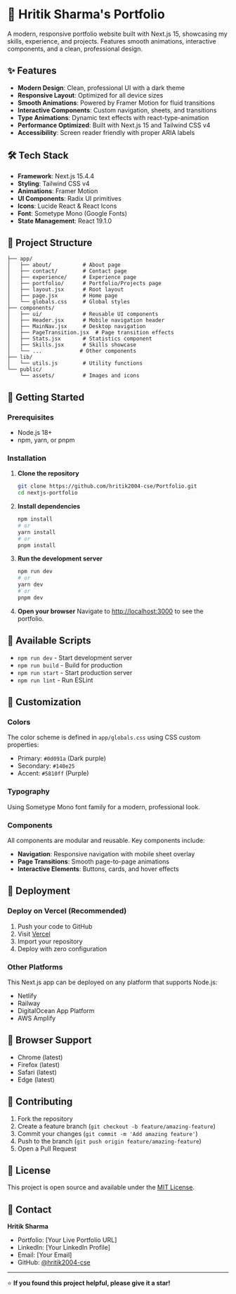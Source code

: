 # 🚀 Hritik Sharma's Portfolio

A modern, responsive portfolio website built with Next.js 15, showcasing my skills, experience, and projects. Features smooth animations, interactive components, and a clean, professional design.

## ✨ Features

- **Modern Design**: Clean, professional UI with a dark theme
- **Responsive Layout**: Optimized for all device sizes
- **Smooth Animations**: Powered by Framer Motion for fluid transitions
- **Interactive Components**: Custom navigation, sheets, and transitions
- **Type Animations**: Dynamic text effects with react-type-animation
- **Performance Optimized**: Built with Next.js 15 and Tailwind CSS v4
- **Accessibility**: Screen reader friendly with proper ARIA labels

## 🛠️ Tech Stack

- **Framework**: Next.js 15.4.4
- **Styling**: Tailwind CSS v4
- **Animations**: Framer Motion
- **UI Components**: Radix UI primitives
- **Icons**: Lucide React & React Icons
- **Font**: Sometype Mono (Google Fonts)
- **State Management**: React 19.1.0

## 📁 Project Structure

```
├── app/
│   ├── about/          # About page
│   ├── contact/        # Contact page
│   ├── experience/     # Experience page
│   ├── portfolio/      # Portfolio/Projects page
│   ├── layout.jsx      # Root layout
│   ├── page.jsx        # Home page
│   └── globals.css     # Global styles
├── components/
│   ├── ui/             # Reusable UI components
│   ├── Header.jsx      # Mobile navigation header
│   ├── MainNav.jsx     # Desktop navigation
│   ├── PageTransition.jsx  # Page transition effects
│   ├── Stats.jsx       # Statistics component
│   ├── Skills.jsx      # Skills showcase
│   └── ...            # Other components
├── lib/
│   └── utils.js        # Utility functions
└── public/
    └── assets/         # Images and icons
```

## 🚀 Getting Started

### Prerequisites

- Node.js 18+ 
- npm, yarn, or pnpm

### Installation

1. **Clone the repository**
   ```bash
   git clone https://github.com/hritik2004-cse/Portfolio.git
   cd nextjs-portfolio
   ```

2. **Install dependencies**
   ```bash
   npm install
   # or
   yarn install
   # or
   pnpm install
   ```

3. **Run the development server**
   ```bash
   npm run dev
   # or
   yarn dev
   # or
   pnpm dev
   ```

4. **Open your browser**
   Navigate to [http://localhost:3000](http://localhost:3000) to see the portfolio.

## 📜 Available Scripts

- `npm run dev` - Start development server
- `npm run build` - Build for production
- `npm run start` - Start production server
- `npm run lint` - Run ESLint

## 🎨 Customization

### Colors
The color scheme is defined in `app/globals.css` using CSS custom properties:
- Primary: `#0d091a` (Dark purple)
- Secondary: `#140e25` 
- Accent: `#5810ff` (Purple)

### Typography
Using Sometype Mono font family for a modern, professional look.

### Components
All components are modular and reusable. Key components include:
- **Navigation**: Responsive navigation with mobile sheet overlay
- **Page Transitions**: Smooth page-to-page animations
- **Interactive Elements**: Buttons, cards, and hover effects

## 🚢 Deployment

### Deploy on Vercel (Recommended)

1. Push your code to GitHub
2. Visit [Vercel](https://vercel.com/new)
3. Import your repository
4. Deploy with zero configuration

### Other Platforms

This Next.js app can be deployed on any platform that supports Node.js:
- Netlify
- Railway
- DigitalOcean App Platform
- AWS Amplify

## 📱 Browser Support

- Chrome (latest)
- Firefox (latest)  
- Safari (latest)
- Edge (latest)

## 🤝 Contributing

1. Fork the repository
2. Create a feature branch (`git checkout -b feature/amazing-feature`)
3. Commit your changes (`git commit -m 'Add amazing feature'`)
4. Push to the branch (`git push origin feature/amazing-feature`)
5. Open a Pull Request

## 📄 License

This project is open source and available under the [MIT License](LICENSE).

## 📧 Contact

**Hritik Sharma**
- Portfolio: [Your Live Portfolio URL]
- LinkedIn: [Your LinkedIn Profile]
- Email: [Your Email]
- GitHub: [@hritik2004-cse](https://github.com/hritik2004-cse)

---

⭐ **If you found this project helpful, please give it a star!**
